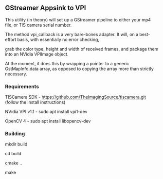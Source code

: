 ## GStreamer Appsink to VPI

This utility (in theory) will set up a GStreamer pipeline to either your mp4 file, or TIS camera serial number.

The method vpi_callback is a very bare-bones adapter. It will, on a best-effort basis, with essentially no error checking,

grab the color type, height and width of received frames, and package them into an NVidia VPIImage object. 

At the moment, it does this by wrapping a pointer to a generic GstMapInfo.data array, as opposed to copying the array more than strictly necessary.

### Requirements

TISCamera SDK - https://github.com/TheImagingSource/tiscamera.git (follow the install instructions)

NVidia VPI v1.1 - sudo apt install vpi1-dev

OpenCV 4 - sudo apt install libopencv-dev

### Building

mkdir build

cd build

cmake ..

make